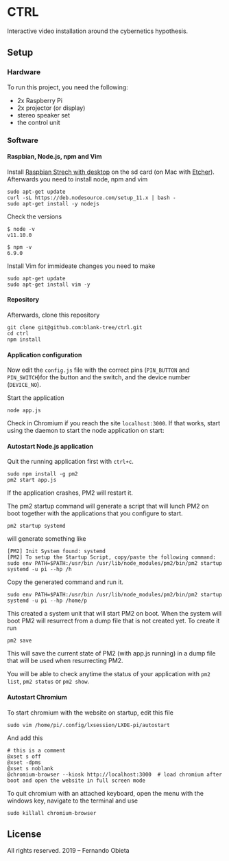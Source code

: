 # CTRL

Interactive video installation around the cybernetics hypothesis.

## Setup
### Hardware
To run this project, you need the following:
- 2x Raspberry Pi
- 2x projector (or display)
- stereo speaker set
- the control unit

### Software
#### Raspbian, Node.js, npm and Vim

Install [Raspbian Strech with desktop](https://www.raspberrypi.org/downloads/raspbian/) on the sd card (on Mac with [Etcher](https://www.balena.io/etcher/)). Afterwards you need to install node, npm and vim

```
sudo apt-get update
curl -sL https://deb.nodesource.com/setup_11.x | bash -
sudo apt-get install -y nodejs
```

Check the versions

```
$ node -v
v11.10.0

$ npm -v
6.9.0
```

Install Vim for immideate changes you need to make

```
sudo apt-get update
sudo apt-get install vim -y
```

#### Repository
Afterwards, clone this repository

```
git clone git@github.com:blank-tree/ctrl.git
cd ctrl
npm install
```

#### Application configuration

Now edit the `config.js` file with the correct pins (`PIN_BUTTON` and `PIN_SWITCH`)for the button and the switch, and the device number (`DEVICE_NO`).

Start the application

```
node app.js
```

Check in Chromium if you reach the site `localhost:3000`. If that works, start using the daemon to start the node application on start:

#### Autostart Node.js application

Quit the running application first with `ctrl+c`.

```
sudo npm install -g pm2
pm2 start app.js
```

If the application crashes, PM2 will restart it.

The pm2 startup command will generate a script that will lunch PM2 on boot together with the applications that you configure to start.

```
pm2 startup systemd
```
will generate something like

```
[PM2] Init System found: systemd
[PM2] To setup the Startup Script, copy/paste the following command:
sudo env PATH=$PATH:/usr/bin /usr/lib/node_modules/pm2/bin/pm2 startup systemd -u pi --hp /h
```

Copy the generated command and run it.

```
sudo env PATH=$PATH:/usr/bin /usr/lib/node_modules/pm2/bin/pm2 startup systemd -u pi --hp /home/p
```

This created a system unit that will start PM2 on boot. When the system will boot PM2 will resurrect from a dump file that is not created yet. To create it run

```
pm2 save
```

This will save the current state of PM2 (with app.js running) in a dump file that will be used when resurrecting PM2.

You will be able to check anytime the status of your application with `pm2 list`, `pm2 status` or `pm2 show`.

#### Autostart Chromium

To start chromium with the website on startup, edit this file

```
sudo vim /home/pi/.config/lxsession/LXDE-pi/autostart
```

And add this

```
# this is a comment
@xset s off
@xset -dpms
@xset s noblank
@chromium-browser --kiosk http://localhost:3000  # load chromium after boot and open the website in full screen mode
```

To quit chromium with an attached keyboard, open the menu with the windows key, navigate to the terminal and use

```
sudo killall chromium-browser
```

## License
All rights reserved. 2019 – Fernando Obieta